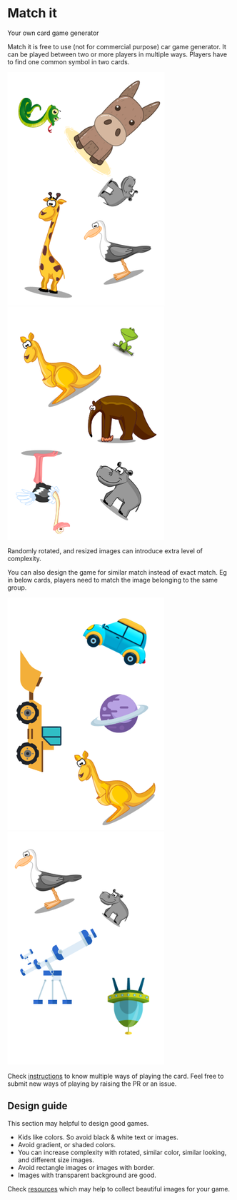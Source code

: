 # Match it
Your own card game generator

Match it is free to use (not for commercial purpose) car game generator. It can be played between two or more players in multiple ways. Players have to find one common symbol in two cards.

![card1](static/img/card_1.png) ![card2](static/img/card_2.png)

Randomly rotated, and resized images can introduce extra level of complexity.

You can also design the game for similar match instead of exact match. Eg in below cards, players need to match the image belonging to the same group.

![card3](static/img/card_3.png) ![card4](static/img/card_4.png)

Check [instructions]() to know multiple ways of playing the card. Feel free to submit new ways of playing by raising the PR or an issue.

## Design guide

This section may helpful to design good games.

- Kids like colors. So avoid black & white text or images.
- Avoid gradient, or shaded colors.
- You can increase complexity with rotated, similar color, similar looking, and different size images.
- Avoid rectangle images or images with border.
- Images with transparent background are good.                    

Check [resources]() which may help to collect beautiful images for your game.